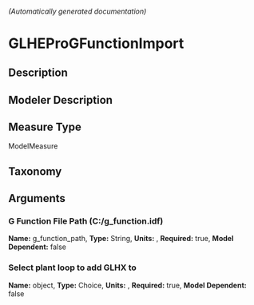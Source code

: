 

###### (Automatically generated documentation)

# GLHEProGFunctionImport

## Description


## Modeler Description


## Measure Type
ModelMeasure

## Taxonomy


## Arguments


### G Function File Path (C:/g_function.idf)

**Name:** g_function_path,
**Type:** String,
**Units:** ,
**Required:** true,
**Model Dependent:** false

### Select plant loop to add GLHX to

**Name:** object,
**Type:** Choice,
**Units:** ,
**Required:** true,
**Model Dependent:** false




